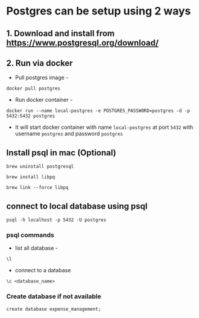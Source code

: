 # Postgres can be setup using 2 ways 

## 1. Download and install from https://www.postgresql.org/download/

## 2. Run via docker
- Pull postgres image -
```
docker pull postgres
```
- Run docker container - 
```
docker run --name local-postgres -e POSTGRES_PASSWORD=postgres -d -p 5432:5432 postgres
```
* It will start docker container with name `local-postgres` at port `5432` with username `postgres` and password `postgres`

## Install psql in mac (Optional)
```
brew uninstall postgresql
```
```
brew install libpq
```
```
brew link --force libpq
```

## connect to local database using psql
```
psql -h localhost -p 5432 -U postgres
```

### psql commands

- list all database - 
```
\l
```
- connect to a database
```
\c <database_name> 
```

### Create database if not available
```
create database expense_management;
```